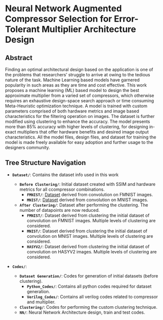 # Neural Network Augmented Compressor Selection for Error-Tolerant Multiplier Architecture Design

## Abstract 
Finding an optimal architectural design based on the application is one of the problems that researchers’ struggle to arrive at owing to the tedious nature of the task. Machine Learning based models have garnered popularity in such areas as they are time and cost effective. This work proposes a machine learning (ML) based model to design the best approximate multiplier from a varied set of compressors, which otherwise
requires an exhaustive design-space search approach or time consuming Meta-Heuristic optimization technique. A model is trained with custom parameters comprised of both hardware metrics and image based characteristics for the filtering operation on images. The dataset is further modified using clustering to enhance the accuracy. The model presents more than 85% accuracy with higher levels of clustering, for designing in-exact multipliers that offer hardware benefits and desired image output characteristics. All the model files, design files, and dataset for training the model is made freely available for easy adoption and further usage to the designers community.

## Tree Structure Navigation

- **`Dataset/`**: Contains the dataset info used in this work
  - **`Before Clustering/`**: Initial dataset created with SSIM and hardware metrics for all ccompressor combinations.
     - **`FMNIST/`**: [Dataset](https://iiitbac-my.sharepoint.com/:x:/g/personal/rachana_kaparthi_iiitb_ac_in/EeLTKVVfF2BPtMKkEQZqC88Bl3hZUCa1AgVIb3Zp8rFRqg?e=Xqyo7Q) derived from convolution on FMNIST images.
     - **`MNIST/`**: [Dataset](https://iiitbac-my.sharepoint.com/:x:/g/personal/rachana_kaparthi_iiitb_ac_in/Eb4zZBcZeHtEk3gHNEeiayEBbKPHdskqsFSWbZGr9lcjgw?e=f2aFJh) derived from convolution on MNIST images. 
  - **`After Clustering/`**: Dataset after performing the clustering. The number of datapoints are now reduced.
     - **`FMNIST/`**: Dataset derived from clustering the initial dataset of convolution on FMNIST images. Multiple levels of clustering are considered.
     - **`MNIST/`**: Dataset derived from clustering the initial dataset of convolution on MNIST images. Multiple levels of clustering are considered.
     - **`HASYV2/`**: Dataset derived from clustering the initial dataset of convolution on HASYV2 images. Multiple levels of clustering are considered.


- **`Codes/`**:  
  - **`Dataset Generation/`**: Codes for generation of initial datasets (before clustering).
     - **`Python_Codes/`**: Contains all python codes required for dataset generation.
     - **`Verilog_Codes/`**: Contains all verilog codes related to compressor and multiplier.
  - **`Clustering/`**: Codes for performing the custom clustering technique.
  - **`NN/`**: Neural Network Architecture design, train and test codes.


